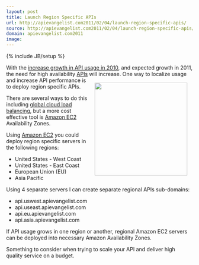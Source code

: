 ```yaml
---
layout: post
title: Launch Region Specific APIs
url: http://apievangelist.com2011/02/04/launch-region-specific-apis/
source: http://apievangelist.com2011/02/04/launch-region-specific-apis/
domain: apievangelist.com2011
image: 
---
```

{% include JB/setup %}
With the <a href="http://blog.programmableweb.com/2011/01/03/api-growth-doubles-in-2010-social-and-mobile-are-trends/" target="_blank">increase growth in API usage in 2010</a>, and expected growth in 2011, the need for high availability <a href="http://www.apievangelist.com/">APIs</a> will increase.
<img style="padding: 15px;" src="http://kinlane-productions.s3.amazonaws.com/global-regional-api.jpg" alt="" width="250" align="right" />
One way to localize usage and increase API performance is to deploy region specific APIs.<p></p>
There are several ways to do this including <a href="http://www.kinlane.com/2010/07/zeus-cloud-software/" target="_blank">global cloud load balancing</a>, but a more cost effective tool is <a href="http://www.kinlane.com/category/amazon/amazon-ec2/" target="_blank">Amazon EC2</a> Availability Zones.<p></p>
Using <a href="http://www.kinlane.com/category/amazon/amazon-ec2/">Amazon EC2</a> you could deploy region specific servers in the following regions:
<ul class="mainlist">
	<li>United States - West Coast</li>
	<li>United States - East Coast</li>
	<li>European Union (EU)</li>
	<li>Asia Pacific</li>
</ul>
Using 4 separate servers I can create separate regional APIs sub-domains:
<ul class="mainlist">
	<li>api.uswest.apievangelist.com</li>
	<li>api.useast.apievangelist.com</li>
	<li>api.eu.apievangelist.com</li>
	<li>api.asia.apievangelist.com</li>
</ul>
If API usage grows in one region or another, regional Amazon EC2 servers can be deployed into necessary Amazon Availability Zones.<p></p>
Something to consider when trying to scale your API and deliver high quality service on a budget.
